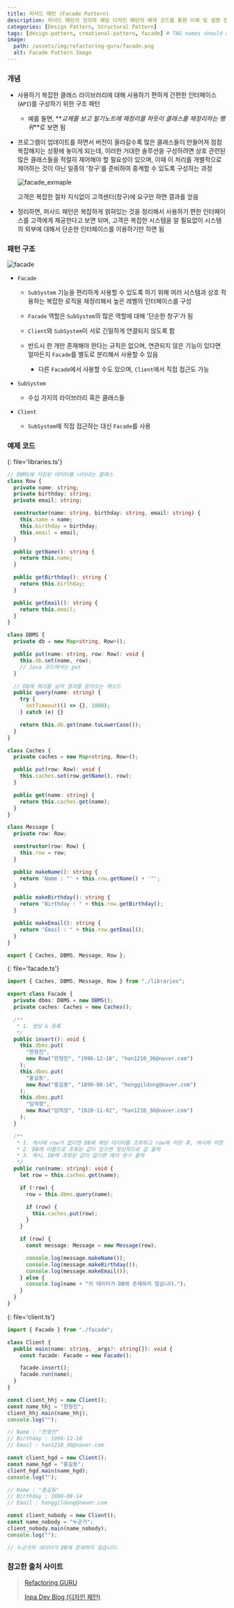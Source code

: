 ```yaml
---
title: 퍼사드 패턴 (Facade Pattern)
description: 퍼사드 패턴의 정의와 해당 디자인 패턴의 예제 코드를 통한 이해 및 설명 정리
categories: [Design Pattern, Structural Pattern]
tags: [design-pattern, creational-pattern, facade] # TAG names should always be lowercase
image:
  path: /assets/img/refactoring-guru/facade.png
  alt: Facade Pattern Image
---
```


### 개념

- 사용하기 복잡한 클래스 라이브러리에 대해 사용하기 편하게 간편한 인터페이스(`API`)를 구성하기 위한 구조 패턴

  - 예를 들면, **_교제를 보고 필기노트에 재정리를 하듯이 클래스를 재정리하는 행위_**로 보면 됨

- 프로그램이 업데이트를 하면서 버전이 올라갈수록 많은 클래스들이 만들어져 점점 복잡해지는 상황에 놓이게 되는데,
  이러한 거대한 솔루션을 구성하려면 상호 관련된 많은 클래스들을 적절히 제어해야 할 필요성이 있으며,
  이때 이 처리를 개별적으로 제어하는 것이 아닌 일종의 '창구'를 준비하여 중계할 수 있도록 구성하는 과정

  ![facade_exmaple](/assets/img/example/facade_exmaple.png)

  고객은 복잡한 절차 지식없이 고객센터(창구)에 요구만 하면 결과를 얻음

- 정리하면, 퍼사드 패턴은 복잡하게 얽혀있는 것을 정리해서 사용하기 편한 인터페이스를 고객에게 제공한다고 보면 되며,
  고객은 복잡한 시스템을 알 필요없이 시스템의 외부에 대해서 단순한 인터페이스를 이용하기만 하면 됨

### 패턴 구조

![facade](/assets/img/structure/facade.png)

- `Facade`

  - `SubSystem` 기능을 편리하게 사용할 수 있도록 하기 위해 여러 시스템과 상호 작용하는 복잡한 로직을 재정리해서 높은 레벨의 인터페이스를 구성

  - `Facade` 역할은 `SubSystem`의 많은 역할에 대해 '단순한 창구'가 됨

  - `Client`와 `SubSystem`이 서로 긴밀하게 연결되지 않도록 함

  - 반드시 한 개만 존재해야 한다는 규칙은 없으며, 연관되지 않은 기능이 있다면 얼마든지 `Facade`를 별도로 분리해서 사용할 수 있음

    - 다른 `Facade`에서 사용할 수도 있으며, `Client`에서 직접 접근도 가능

- `SubSystem`

  - 수십 가지의 라이브러리 혹은 클래스들

- `Client`

  - `SubSystem`에 직접 접근하는 대신 `Facade`를 사용

### 예제 코드

{: file='libraries.ts'}

```ts
// DBMS에 저장된 데이터를 나타내는 클래스
class Row {
  private name: string;
  private birthday: string;
  private email: string;

  constructor(name: string, birthday: string, email: string) {
    this.name = name;
    this.birthday = birthday;
    this.email = email;
  }

  public getName(): string {
    return this.name;
  }

  public getBirthday(): string {
    return this.birthday;
  }

  public getEmail(): string {
    return this.email;
  }
}

class DBMS {
  private db = new Map<string, Row>();

  public put(name: string, row: Row): void {
    this.db.set(name, row);
    // Java 코드에서는 put
  }

  // DB에 쿼리를 날려 결과를 받아오는 메소드
  public query(name: string) {
    try {
      setTimeout(() => {}, 1000);
    } catch (e) {}

    return this.db.get(name.toLowerCase());
  }
}

class Caches {
  private caches = new Map<string, Row>();

  public put(row: Row): void {
    this.caches.set(row.getName(), row);
  }

  public get(name: string) {
    return this.caches.get(name);
  }
}

class Message {
  private row: Row;

  constructor(row: Row) {
    this.row = row;
  }

  public makeName(): string {
    return 'Name : "' + this.row.getName() + '"';
  }

  public makeBirthday(): string {
    return "Birthday : " + this.row.getBirthday();
  }

  public makeEmail(): string {
    return "Email : " + this.row.getEmail();
  }
}

export { Caches, DBMS, Message, Row };
```

{: file='facade.ts'}

```ts
import { Caches, DBMS, Message, Row } from "./libraries";

export class Facade {
  private dbms: DBMS = new DBMS();
  private caches: Caches = new Caches();

  /**
   * 1. 생성 & 등록
   */
  public insert(): void {
    this.dbms.put(
      "한형진",
      new Row("한형진", "1996-12-10", "han1210_36@naver.com")
    );
    this.dbms.put(
      "홍길동",
      new Row("홍길동", "1890-08-14", "honggildong@naver.com")
    );
    this.dbms.put(
      "임꺽정",
      new Row("임꺽정", "1820-11-02", "han1210_36@naver.com")
    );
  }

  /**
   * 1. 캐시에 row가 없다면 DB에 해당 데이터를 조회하고 row에 저장 후, 캐시에 저장
   * 2. DB에 이름으로 조회된 값이 있으면 정상적으로 값 출력
   * 3. 캐시, DB에 조회된 값이 없다면 에러 문구 출력
   */
  public run(name: string): void {
    let row = this.caches.get(name);

    if (!row) {
      row = this.dbms.query(name);

      if (row) {
        this.caches.put(row);
      }
    }

    if (row) {
      const message: Message = new Message(row);

      console.log(message.makeName());
      console.log(message.makeBirthday());
      console.log(message.makeEmail());
    } else {
      console.log(name + "의 데이터가 DB에 존재하지 않습니다.");
    }
  }
}
```

{: file='client.ts'}

```ts
import { Facade } from "./facade";

class Client {
  public main(name: string, _args?: string[]): void {
    const facade: Facade = new Facade();

    facade.insert();
    facade.run(name);
  }
}

const client_hhj = new Client();
const name_hhj = "한형진";
client_hhj.main(name_hhj);
console.log("");

// Name : "한형진"
// Birthday : 1996-12-10
// Email : han1210_36@naver.com

const client_hgd = new Client();
const name_hgd = "홍길동";
client_hgd.main(name_hgd);
console.log("");

// Name : "홍길동"
// Birthday : 1890-08-14
// Email : honggildong@naver.com

const client_nobody = new Client();
const name_nobody = "누군가";
client_nobody.main(name_nobody);
console.log("");

// 누군가의 데이터가 DB에 존재하지 않습니다.
```

### 참고한 출처 사이트

> [Refactoring GURU](https://refactoring.guru/ko/design-patterns)
>
> [Inpa Dev Blog (디자인 패턴)](https://inpa.tistory.com/category/%EB%94%94%EC%9E%90%EC%9D%B8%20%ED%8C%A8%ED%84%B4)
